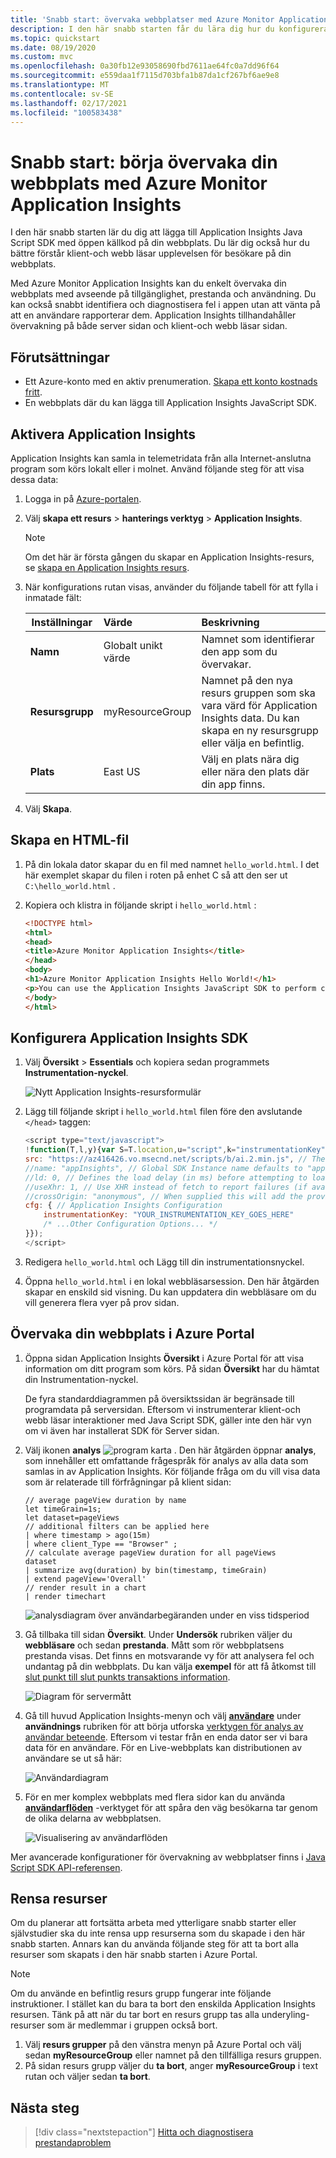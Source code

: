 ```yaml
---
title: 'Snabb start: övervaka webbplatser med Azure Monitor Application Insights'
description: I den här snabb starten får du lära dig hur du konfigurerar övervakning av webbplatser på klient-och webb sidan med Azure Monitor Application Insights.
ms.topic: quickstart
ms.date: 08/19/2020
ms.custom: mvc
ms.openlocfilehash: 0a30fb12e93058690fbd7611ae64fc0a7dd96f64
ms.sourcegitcommit: e559daa1f7115d703bfa1b87da1cf267bf6ae9e8
ms.translationtype: MT
ms.contentlocale: sv-SE
ms.lasthandoff: 02/17/2021
ms.locfileid: "100583438"
---
```

# <a name="quickstart-start-monitoring-your-website-with-azure-monitor-application-insights"></a>Snabb start: börja övervaka din webbplats med Azure Monitor Application Insights

I den här snabb starten lär du dig att lägga till Application Insights Java Script SDK med öppen källkod på din webbplats. Du lär dig också hur du bättre förstår klient-och webb läsar upplevelsen för besökare på din webbplats.

Med Azure Monitor Application Insights kan du enkelt övervaka din webbplats med avseende på tillgänglighet, prestanda och användning. Du kan också snabbt identifiera och diagnostisera fel i appen utan att vänta på att en användare rapporterar dem. Application Insights tillhandahåller övervakning på både server sidan och klient-och webb läsar sidan.

## <a name="prerequisites"></a>Förutsättningar

* Ett Azure-konto med en aktiv prenumeration. [Skapa ett konto kostnads fritt](https://azure.microsoft.com/free/?ref=microsoft.com&utm_source=microsoft.com&utm_medium=docs&utm_campaign=visualstudio).
* En webbplats där du kan lägga till Application Insights JavaScript SDK.

## <a name="enable-application-insights"></a>Aktivera Application Insights

Application Insights kan samla in telemetridata från alla Internet-anslutna program som körs lokalt eller i molnet. Använd följande steg för att visa dessa data:

1. Logga in på [Azure-portalen](https://portal.azure.com/).
1. Välj **skapa ett resurs**  >  **hanterings verktyg**  >  **Application Insights**.

   > [!NOTE]
   >Om det här är första gången du skapar en Application Insights-resurs, se [skapa en Application Insights resurs](./create-new-resource.md).
1. När konfigurations rutan visas, använder du följande tabell för att fylla i inmatade fält:

    | Inställningar        | Värde           | Beskrivning  |
   | ------------- |:-------------|:-----|
   | **Namn**      | Globalt unikt värde | Namnet som identifierar den app som du övervakar. |
   | **Resursgrupp**     | myResourceGroup      | Namnet på den nya resurs gruppen som ska vara värd för Application Insights data. Du kan skapa en ny resursgrupp eller välja en befintlig. |
   | **Plats** | East US | Välj en plats nära dig eller nära den plats där din app finns. |
1. Välj **Skapa**.

## <a name="create-an-html-file"></a>Skapa en HTML-fil

1. På din lokala dator skapar du en fil med namnet ``hello_world.html``. I det här exemplet skapar du filen i roten på enhet C så att den ser ut ``C:\hello_world.html`` .
1. Kopiera och klistra in följande skript i ``hello_world.html`` :

    ```html
    <!DOCTYPE html>
    <html>
    <head>
    <title>Azure Monitor Application Insights</title>
    </head>
    <body>
    <h1>Azure Monitor Application Insights Hello World!</h1>
    <p>You can use the Application Insights JavaScript SDK to perform client/browser-side monitoring of your website. To learn about more advanced JavaScript SDK configurations, visit the <a href="https://github.com/Microsoft/ApplicationInsights-JS/blob/master/API-reference.md" title="API Reference">API reference</a>.</p>
    </body>
    </html>
    ```

## <a name="configure-application-insights-sdk"></a>Konfigurera Application Insights SDK

1. Välj **Översikt**  >  **Essentials** och kopiera sedan programmets **Instrumentation-nyckel**.

   ![Nytt Application Insights-resursformulär](media/website-monitoring/instrumentation-key-001.png)

1. Lägg till följande skript i ``hello_world.html`` filen före den avslutande ``</head>`` taggen:

    ```javascript
    <script type="text/javascript">
    !function(T,l,y){var S=T.location,u="script",k="instrumentationKey",D="ingestionendpoint",C="disableExceptionTracking",E="ai.device.",I="toLowerCase",b="crossOrigin",w="POST",e="appInsightsSDK",t=y.name||"appInsights";(y.name||T[e])&&(T[e]=t);var n=T[t]||function(d){var g=!1,f=!1,m={initialize:!0,queue:[],sv:"4",version:2,config:d};function v(e,t){var n={},a="Browser";return n[E+"id"]=a[I](),n[E+"type"]=a,n["ai.operation.name"]=S&&S.pathname||"_unknown_",n["ai.internal.sdkVersion"]="javascript:snippet_"+(m.sv||m.version),{time:function(){var e=new Date;function t(e){var t=""+e;return 1===t.length&&(t="0"+t),t}return e.getUTCFullYear()+"-"+t(1+e.getUTCMonth())+"-"+t(e.getUTCDate())+"T"+t(e.getUTCHours())+":"+t(e.getUTCMinutes())+":"+t(e.getUTCSeconds())+"."+((e.getUTCMilliseconds()/1e3).toFixed(3)+"").slice(2,5)+"Z"}(),iKey:e,name:"Microsoft.ApplicationInsights."+e.replace(/-/g,"")+"."+t,sampleRate:100,tags:n,data:{baseData:{ver:2}}}}var h=d.url||y.src;if(h){function a(e){var t,n,a,i,r,o,s,c,p,l,u;g=!0,m.queue=[],f||(f=!0,t=h,s=function(){var e={},t=d.connectionString;if(t)for(var n=t.split(";"),a=0;a<n.length;a++){var i=n[a].split("=");2===i.length&&(e[i[0][I]()]=i[1])}if(!e[D]){var r=e.endpointsuffix,o=r?e.location:null;e[D]="https://"+(o?o+".":"")+"dc."+(r||"services.visualstudio.com")}return e}(),c=s[k]||d[k]||"",p=s[D],l=p?p+"/v2/track":config.endpointUrl,(u=[]).push((n="SDK LOAD Failure: Failed to load Application Insights SDK script (See stack for details)",a=t,i=l,(o=(r=v(c,"Exception")).data).baseType="ExceptionData",o.baseData.exceptions=[{typeName:"SDKLoadFailed",message:n.replace(/\./g,"-"),hasFullStack:!1,stack:n+"\nSnippet failed to load ["+a+"] -- Telemetry is disabled\nHelp Link: https://go.microsoft.com/fwlink/?linkid=2128109\nHost: "+(S&&S.pathname||"_unknown_")+"\nEndpoint: "+i,parsedStack:[]}],r)),u.push(function(e,t,n,a){var i=v(c,"Message"),r=i.data;r.baseType="MessageData";var o=r.baseData;return o.message='AI (Internal): 99 message:"'+("SDK LOAD Failure: Failed to load Application Insights SDK script (See stack for details) ("+n+")").replace(/\"/g,"")+'"',o.properties={endpoint:a},i}(0,0,t,l)),function(e,t){if(JSON){var n=T.fetch;if(n&&!y.useXhr)n(t,{method:w,body:JSON.stringify(e),mode:"cors"});else if(XMLHttpRequest){var a=new XMLHttpRequest;a.open(w,t),a.setRequestHeader("Content-type","application/json"),a.send(JSON.stringify(e))}}}(u,l))}function i(e,t){f||setTimeout(function(){!t&&m.core||a()},500)}var e=function(){var n=l.createElement(u);n.src=h;var e=y[b];return!e&&""!==e||"undefined"==n[b]||(n[b]=e),n.onload=i,n.onerror=a,n.onreadystatechange=function(e,t){"loaded"!==n.readyState&&"complete"!==n.readyState||i(0,t)},n}();y.ld<0?l.getElementsByTagName("head")[0].appendChild(e):setTimeout(function(){l.getElementsByTagName(u)[0].parentNode.appendChild(e)},y.ld||0)}try{m.cookie=l.cookie}catch(p){}function t(e){for(;e.length;)!function(t){m[t]=function(){var e=arguments;g||m.queue.push(function(){m[t].apply(m,e)})}}(e.pop())}var n="track",r="TrackPage",o="TrackEvent";t([n+"Event",n+"PageView",n+"Exception",n+"Trace",n+"DependencyData",n+"Metric",n+"PageViewPerformance","start"+r,"stop"+r,"start"+o,"stop"+o,"addTelemetryInitializer","setAuthenticatedUserContext","clearAuthenticatedUserContext","flush"]),m.SeverityLevel={Verbose:0,Information:1,Warning:2,Error:3,Critical:4};var s=(d.extensionConfig||{}).ApplicationInsightsAnalytics||{};if(!0!==d[C]&&!0!==s[C]){method="onerror",t(["_"+method]);var c=T[method];T[method]=function(e,t,n,a,i){var r=c&&c(e,t,n,a,i);return!0!==r&&m["_"+method]({message:e,url:t,lineNumber:n,columnNumber:a,error:i}),r},d.autoExceptionInstrumented=!0}return m}(y.cfg);(T[t]=n).queue&&0===n.queue.length&&n.trackPageView({})}(window,document,{
    src: "https://az416426.vo.msecnd.net/scripts/b/ai.2.min.js", // The SDK URL Source
    //name: "appInsights", // Global SDK Instance name defaults to "appInsights" when not supplied
    //ld: 0, // Defines the load delay (in ms) before attempting to load the sdk. -1 = block page load and add to head. (default) = 0ms load after timeout,
    //useXhr: 1, // Use XHR instead of fetch to report failures (if available),
    //crossOrigin: "anonymous", // When supplied this will add the provided value as the cross origin attribute on the script tag 
    cfg: { // Application Insights Configuration
        instrumentationKey: "YOUR_INSTRUMENTATION_KEY_GOES_HERE"
        /* ...Other Configuration Options... */
    }});
    </script>
    ```
    
1. Redigera ``hello_world.html`` och Lägg till din instrumentationsnyckel.

1. Öppna ``hello_world.html`` i en lokal webbläsarsession. Den här åtgärden skapar en enskild sid visning. Du kan uppdatera din webbläsare om du vill generera flera vyer på prov sidan.

## <a name="monitor-your-website-in-the-azure-portal"></a>Övervaka din webbplats i Azure Portal

1. Öppna sidan Application Insights **Översikt** i Azure Portal för att visa information om ditt program som körs. På sidan **Översikt** har du hämtat din Instrumentation-nyckel.

   De fyra standarddiagrammen på översiktssidan är begränsade till programdata på serversidan. Eftersom vi instrumenterar klient-och webb läsar interaktioner med Java Script SDK, gäller inte den här vyn om vi även har installerat SDK för Server sidan.

1. Välj ikonen **analys** ![ program karta ](media/website-monitoring/006.png) .  Den här åtgärden öppnar **analys**, som innehåller ett omfattande frågespråk för analys av alla data som samlas in av Application Insights. Kör följande fråga om du vill visa data som är relaterade till förfrågningar på klient sidan:

    ```kusto
    // average pageView duration by name
    let timeGrain=1s;
    let dataset=pageViews
    // additional filters can be applied here
    | where timestamp > ago(15m)
    | where client_Type == "Browser" ;
    // calculate average pageView duration for all pageViews
    dataset
    | summarize avg(duration) by bin(timestamp, timeGrain)
    | extend pageView='Overall'
    // render result in a chart
    | render timechart
    ```

   ![analysdiagram över användarbegäranden under en viss tidsperiod](./media/website-monitoring/analytics-query.png)

1. Gå tillbaka till sidan **Översikt**. Under **Undersök** rubriken väljer du **webbläsare** och sedan **prestanda**.  Mått som rör webbplatsens prestanda visas. Det finns en motsvarande vy för att analysera fel och undantag på din webbplats. Du kan välja **exempel** för att få åtkomst till [slut punkt till slut punkts transaktions information](./transaction-diagnostics.md).

   ![Diagram för servermått](./media/website-monitoring/browser-performance.png)

1. Gå till huvud Application Insights-menyn och välj [**användare**](./usage-segmentation.md) under **användnings** rubriken för att börja utforska [verktygen för analys av användar beteende](./usage-overview.md). Eftersom vi testar från en enda dator ser vi bara data för en användare. För en Live-webbplats kan distributionen av användare se ut så här:

     ![Användardiagram](./media/website-monitoring/usage-users.png)

1. För en mer komplex webbplats med flera sidor kan du använda [**användarflöden**](./usage-flows.md) -verktyget för att spåra den väg besökarna tar genom de olika delarna av webbplatsen.

   ![Visualisering av användarflöden](./media/website-monitoring/user-flows.png)

Mer avancerade konfigurationer för övervakning av webbplatser finns i [Java Script SDK API-referensen](./javascript.md).

## <a name="clean-up-resources"></a>Rensa resurser

Om du planerar att fortsätta arbeta med ytterligare snabb starter eller självstudier ska du inte rensa upp resurserna som du skapade i den här snabb starten. Annars kan du använda följande steg för att ta bort alla resurser som skapats i den här snabb starten i Azure Portal.

> [!NOTE]
> Om du använde en befintlig resurs grupp fungerar inte följande instruktioner. I stället kan du bara ta bort den enskilda Application Insights resursen. Tänk på att när du tar bort en resurs grupp tas alla underyling-resurser som är medlemmar i gruppen också bort.

1. Välj **resurs grupper** på den vänstra menyn på Azure Portal och välj sedan **myResourceGroup** eller namnet på den tillfälliga resurs gruppen.
1. På sidan resurs grupp väljer du **ta bort**, anger **myResourceGroup** i text rutan och väljer sedan **ta bort**.

## <a name="next-steps"></a>Nästa steg

> [!div class="nextstepaction"]
> [Hitta och diagnostisera prestandaproblem](../logs/log-query-overview.md)

